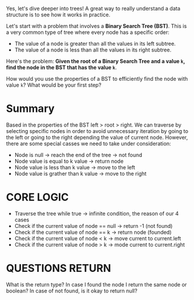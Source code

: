 Yes, let's dive deeper into trees! A great way to really understand a data structure is to see how it works in practice.

Let's start with a problem that involves a **Binary Search Tree (BST)**. This is a very common type of tree where every node has a specific order:
* The value of a node is greater than all the values in its left subtree.
* The value of a node is less than all the values in its right subtree.

Here's the problem: **Given the root of a Binary Search Tree and a value `k`, find the node in the BST that has the value `k`**.

How would you use the properties of a BST to efficiently find the node with value `k`? What would be your first step?

# Summary
Based in the properties of the BST left > root > right. We can traverse by selecting specific nodes in order to avoid unnecessary iteration by going to the left or going to the right depending the value of current node. However, there are some special casses we need to take under consideration:
- Node is null -> reach the end of the tree -> not found
- Node value is equal to k value -> return node
- Node value is less than k value -> move to the left
- Node value is grather than k value -> move to the right

# CORE LOGIC
- Traverse the tree while true -> infinite condition, the reason of our 4 cases
- Check if the current value of node == null -> return -1 (not found)
- Check if the current value of node == k -> return node (founded)
- Check if the current value of node < k -> move current to current.left
- Check if the current value of node > k -> mode current to current.right

# QUESTIONS RETURN
What is the return type? In case I found the node I return the same node or boolean? In case of not found, is it okay to return null?